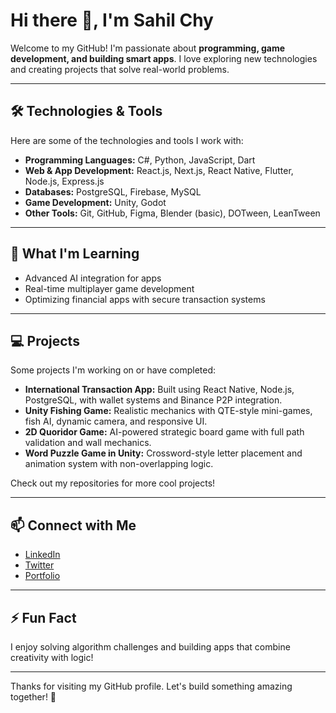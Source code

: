 # Hi there 👋, I'm Sahil Chy

Welcome to my GitHub! I'm passionate about **programming, game development, and building smart apps**. I love exploring new technologies and creating projects that solve real-world problems.  

---

## 🛠️ Technologies & Tools
Here are some of the technologies and tools I work with:

- **Programming Languages:** C#, Python, JavaScript, Dart  
- **Web & App Development:** React.js, Next.js, React Native, Flutter, Node.js, Express.js  
- **Databases:** PostgreSQL, Firebase, MySQL  
- **Game Development:** Unity, Godot  
- **Other Tools:** Git, GitHub, Figma, Blender (basic), DOTween, LeanTween  

---

## 🌱 What I'm Learning
- Advanced AI integration for apps  
- Real-time multiplayer game development  
- Optimizing financial apps with secure transaction systems  

---

## 💻 Projects
Some projects I'm working on or have completed:

- **International Transaction App:** Built using React Native, Node.js, PostgreSQL, with wallet systems and Binance P2P integration.  
- **Unity Fishing Game:** Realistic mechanics with QTE-style mini-games, fish AI, dynamic camera, and responsive UI.  
- **2D Quoridor Game:** AI-powered strategic board game with full path validation and wall mechanics.  
- **Word Puzzle Game in Unity:** Crossword-style letter placement and animation system with non-overlapping logic.  

Check out my repositories for more cool projects!  

---

## 📫 Connect with Me
- [LinkedIn](https://www.linkedin.com/in/your-linkedin/)  
- [Twitter](https://twitter.com/your-twitter/)  
- [Portfolio](https://your-portfolio.com)  

---

## ⚡ Fun Fact
I enjoy solving algorithm challenges and building apps that combine creativity with logic!  

---

Thanks for visiting my GitHub profile. Let's build something amazing together! 🚀
